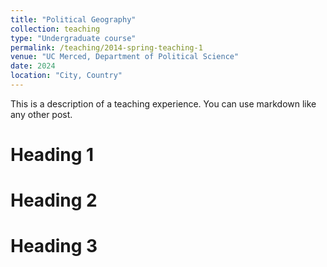 ```yaml
---
title: "Political Geography"
collection: teaching
type: "Undergraduate course"
permalink: /teaching/2014-spring-teaching-1
venue: "UC Merced, Department of Political Science"
date: 2024
location: "City, Country"
---
```


This is a description of a teaching experience. You can use markdown like any other post.

Heading 1
======

Heading 2
======

Heading 3
======